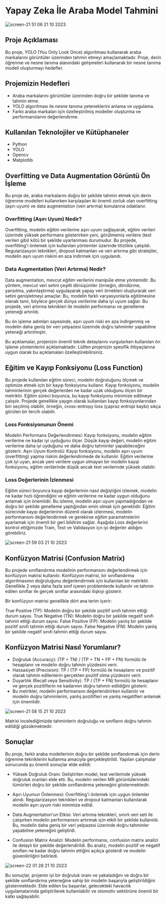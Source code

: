 #  <b> <span style='color:#16C2D5'> </span> Yapay Zeka İle Araba Model Tahmini </b> 

![screen-21 51 06 21 10 2023](https://github.com/omersaidd/Car_Model_Predict_With_Yolov8/assets/138215648/db621066-ef47-474f-9ced-658c6ffd870c)


##  <b> <span style='color:#16C2D5'> </span> Proje Açıklaması </b>  
Bu proje, YOLO (You Only Look Once) algoritması kullanarak araba markalarını görüntüler üzerinden tahmin etmeyi amaçlamaktadır. Proje, derin öğrenme ve nesne tanıma alanındaki gelişmeleri kullanarak bir nesne tanıma modeli oluşturmayı hedefler.
 
##  <b> <span style='color:#16C2D5'> </span> Projemizin Hedefleri  </b>
* Araba markalarını görüntüler üzerinden doğru bir şekilde tanıma ve tahmin etme.
* YOLO algoritması ile nesne tanıma yeteneklerini anlama ve uygulama.
* Farklı araba markaları için özelleştirilmiş modeller oluşturma ve performanslarını değerlendirme.

##  <b> <span style='color:#16C2D5'> </span> Kullanılan Teknolojiler ve Kütüphaneler </b>
* Python
* YOLO
* Opencv
* Matplotlib
##  <b> <span style='color:#16C2D5'> </span> Overfitting ve Data Augmentation Görüntü Ön İşleme </b>

Bu proje de, araba markalarını doğru bir şekilde tahmin etmek için derin öğrenme modelleri kullanırken karşılaşılan iki önemli zorluk olan overfitting (aşırı uyum) ve data augmentation (veri artırma) konularına odaklanır.

###  <b> <span style='color:#16C2D5'> </span> Overfitting (Aşırı Uyum) Nedir? </b>
Overfitting, modelin eğitim verilerine aşırı uyum sağlayarak, eğitim verileri üzerinde yüksek performans gösterirken yeni, görülmemiş verilere (test verileri gibi) kötü bir şekilde uyarlanması durumudur. Bu projede, overfitting'i önlemek için kullanılan yöntemler üzerinde titizlikle çalışıldı. Regularizasyon teknikleri, dropout katmanları ve veri artırma gibi stratejiler, modelin aşırı uyum riskini en aza indirmek için uygulandı.

 ###  <b> <span style='color:#16C2D5'> </span> Data Augmentation (Veri Artırma) Nedir? </b>
Data augmentation, mevcut eğitim verilerini manipüle etme yöntemidir. Bu yöntem, mevcut veri setini çeşitli dönüşümler (örneğin, döndürme, yansıtma, yakınlaştırma) uygulayarak yapay veri örnekleri oluşturarak veri setini genişletmeyi amaçlar. Bu, modelin farklı varyasyonlarla eğitilmesine olanak tanır, böylece gerçek dünya verilerine daha iyi uyum sağlar. Bu projede, veri artırma teknikleri ile modelin performansı ve genelleme yeteneği artırıldı.

Bu ön işleme adımları sayesinde, aşırı uyum riski en aza indirgenmiş ve modelin daha geniş bir veri yelpazesi üzerinde doğru tahminler yapabilme yeteneği artırılmıştır.

Bu açıklamalar, projenizin önemli teknik detaylarını vurgularken kullanılan ön işleme yöntemlerini açıklamaktadır. Lütfen projenizin spesifik ihtiyaçlarına uygun olarak bu açıklamaları özelleştirebilirsiniz.

 ##  <b> <span style='color:#16C2D5'> </span> Eğitim ve Kayıp Fonksiyonu (Loss Function) </b>
Bu projede kullanılan eğitim süreci, modelin doğruluğunu ölçmek ve optimize etmek için bir kayıp fonksiyonu kullanır. Kayıp fonksiyonu, modelin tahminlerinin gerçek değerlerden ne kadar uzak olduğunu ölçen bir metriktir. Eğitim süreci boyunca, bu kayıp fonksiyonu minimize edilmeye çalışılır. Projede genellikle yaygın olarak kullanılan kayıp fonksiyonlarından biri seçilmiş olabilir, örneğin, cross-entropy loss (çapraz entropi kaybı) sıkça görülen bir tercih olabilir.

 ###  <b> <span style='color:#16C2D5'> </span> Loss Fonksiyonunun Önemi </b>
Modelin Performans Değerlendirmesi: Kayıp fonksiyonu, modelin eğitim verilerine ne kadar iyi uyduğunu ölçer. Düşük kayıp değeri, modelin eğitim verilerine daha iyi uyduğunu ve daha doğru tahminler yapabileceğini gösterir.
Aşırı Uyum Kontrolü: Kayıp fonksiyonu, modelin aşırı uyum (overfitting) yapma riskini değerlendirmede de kullanılır. Eğitim verilerine çok iyi uyan, ancak yeni verilere uygun olmayan bir modelin kayıp fonksiyonu, eğitim verilerinde düşük ancak test verilerinde yüksek olabilir.

###  <b> <span style='color:#16C2D5'> </span> Loss Değerlerinin İzlenmesi </b>
Eğitim süreci boyunca kayıp değerlerinin nasıl değiştiğini izlemek, modelin ne kadar hızlı öğrendiğini ve eğitim verilerine ne kadar uygun olduğunu anlamak için önemlidir. Bu izleme, modelin aşırı uyum yapmadığından ve doğru bir şekilde genelleme yaptığından emin olmak için gereklidir.
Eğitim sürecinde kayıp değerlerinin düzenli olarak izlenmesi, modelin performansını değerlendirmek ve gerekirse eğitim parametrelerini ayarlamak için önemli bir geri bildirim sağlar. Aşağıda Loss değerlerini kontrol ettiğimizde Train, Test ve Validasyon içn iyi değerler aldığını görebiliriz.

![screen-21 59 03 21 10 2023](https://github.com/omersaidd/Car_Model_Predict_With_Yolov8/assets/138215648/8a732510-dec0-4bec-af49-63cc842f15cb)

##  <b> <span style='color:#16C2D5'> </span> Konfüzyon Matrisi (Confusion Matrix)  </b>
Bu projede sınıflandırma modelinin performansını değerlendirmek için konfüzyon matrisi kullanılır. Konfüzyon matrisi, bir sınıflandırma algoritmasının doğruluğunu değerlendirmek için kullanılan bir metriktir. Genellikle 2 veya daha fazla sınıf içeren problemlerde kullanılır ve tahmin edilen sınıflar ile gerçek sınıflar arasındaki ilişkiyi gösterir.

Bir konfüzyon matrisi genellikle dört ana terim içerir:

True Positive (TP): Modelin doğru bir şekilde pozitif sınıfı tahmin ettiği durum sayısı.
True Negative (TN): Modelin doğru bir şekilde negatif sınıfı tahmin ettiği durum sayısı.
False Positive (FP): Modelin yanlış bir şekilde pozitif sınıfı tahmin ettiği durum sayısı.
False Negative (FN): Modelin yanlış bir şekilde negatif sınıfı tahmin ettiği durum sayısı.

##  <b> <span style='color:#16C2D5'> </span> Konfüzyon Matrisi Nasıl Yorumlanır?  </b>
* Doğruluk (Accuracy): (TP + TN) / (TP + TN + FP + FN) formülü ile hesaplanır ve modelin doğru tahmin yüzdesini verir.
* Hassasiyet (Precision): TP / (TP + FP) formülü ile hesaplanır ve pozitif olarak tahmin edilenlerin gerçekten pozitif olma yüzdesini verir.
* Duyarlılık (Recall veya Sensitivity): TP / (TP + FN) formülü ile hesaplanır ve gerçek pozitiflerin ne kadarının doğru tahmin edildiğini gösterir.
* Bu metrikler, modelin performansını değerlendirirken kullanılır ve modelin doğru tahminlerini, yanlış pozitifleri ve yanlış negatifleri anlamak için önemlidir.

![screen-21 58 15 21 10 2023](https://github.com/omersaidd/Car_Model_Predict_With_Yolov8/assets/138215648/4698736d-db81-4a59-a8c1-a2582371b3b8)


Matrisi incelediğimizde tahminlerin doğruluğu ve sınıfların doğru tahmin edildiği gözükmektedir.
##  <b> <span style='color:#16C2D5'> </span> Sonuçlar  </b>
Bu proje, farklı araba modellerinin doğru bir şekilde sınıflandırmak için derin öğrenme tekniklerini kullanma amacıyla gerçekleştirildi. Yapılan çalışmalar sonucunda şu önemli sonuçlar elde edildi:

* Yüksek Doğruluk Oranı: Geliştirilen model, test verilerinde yüksek doğruluk oranları elde etti. Bu, modelin verilen MR görüntülerindeki tümörleri doğru bir şekilde sınıflandırma yeteneğini göstermektedir.

* Aşırı Uyumun Önlenmesi: Overfitting'i önlemek için uygun önlemler alındı. Regularizasyon teknikleri ve dropout katmanları kullanılarak modelin aşırı uyum riski minimize edildi.

* Data Augmentation'un Etkisi: Veri artırma teknikleri, sınırlı veri seti ile çalışırken modelin performansını artırmak için etkili bir şekilde kullanıldı. Bu, modelin daha geniş bir veri yelpazesi üzerinde doğru tahminler yapabilme yeteneğini geliştirdi.

* Confusion Matrix Analizi: Modelin performansı, confusion matrix analizi ile detaylı bir şekilde değerlendirildi. Bu analiz, modelin pozitif ve negatif sınıfları ne kadar doğru tahmin ettiğini açıkça gösterdi ve modelin güvenilirliğini belirledi.

![screen-22 01 28 21 10 2023](https://github.com/omersaidd/Car_Model_Predict_With_Yolov8/assets/138215648/1ea56a35-5d49-4464-b783-57330358968c)


Bu sonuçlar, projenin iyi bir doğruluk oranı ve yakaladığını ve doğru bir şekilde sınıflandırma yeteneğine sahip bir modelin başarıyla geliştirildiğini göstermektedir. Elde edilen bu başarılar, gelecekteki havacılık uygulamalarında geliştirilerek kullanılabilir ve otomotiv sektörüne önemli bir katkı sağlayabilir.
